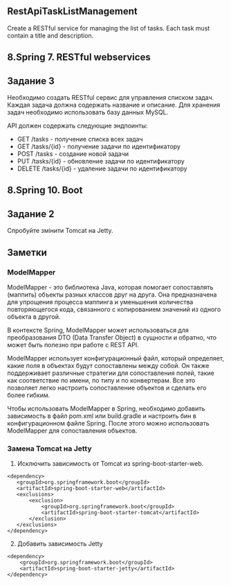 ## RestApiTaskListManagement
Create a RESTful service for managing the list of tasks. Each task must contain a title and description.
## 8.Spring 7. RESTful webservices
## Задание 3

Необходимо создать RESTful сервис для управления списком задач. Каждая задача должна содержать название и описание. Для хранения задач необходимо использовать базу данных MySQL.

API должен содержать следующие эндпоинты:

 - GET /tasks - получение списка всех задач
 - GET /tasks/{id} - получение задачи по идентификатору
 - POST /tasks - создание новой задачи
 - PUT /tasks/{id} - обновление задачи по идентификатору
 - DELETE /tasks/{id} - удаление задачи по идентификатору
 
 ## 8.Spring 10. Boot
 
 ## Задание 2
 
 Спробуйте змінити Tomcat на Jetty.
 
 ## Заметки
 
 ### ModelMapper
 
 ModelMapper - это библиотека Java, которая помогает сопоставлять (маппить) объекты разных классов друг на друга. Она предназначена для упрощения процесса маппинга и уменьшения количества повторяющегося кода, связанного с копированием значений из одного объекта в другой.

В контексте Spring, ModelMapper может использоваться для преобразования DTO (Data Transfer Object) в сущности и обратно, что может быть полезно при работе с REST API.

ModelMapper использует конфигурационный файл, который определяет, какие поля в объектах будут сопоставлены между собой. Он также поддерживает различные стратегии для сопоставления полей, такие как соответствие по имени, по типу и по конвертерам. Все это позволяет легко настроить сопоставление объектов и сделать его более гибким.

Чтобы использовать ModelMapper в Spring, необходимо добавить зависимость в файл pom.xml или build.gradle и настроить бин в конфигурационном файле Spring. После этого можно использовать ModelMapper для сопоставления объектов.

 ### Замена Tomcat на Jetty
 
 1. Исключить зависимость от Tomcat  из spring-boot-starter-web. 
 
 ```
 <dependency>
    <groupId>org.springframework.boot</groupId>
    <artifactId>spring-boot-starter-web</artifactId>
    <exclusions>
        <exclusion>
            <groupId>org.springframework.boot</groupId>
            <artifactId>spring-boot-starter-tomcat</artifactId>
        </exclusion>
    </exclusions>
</dependency>
```

2. Добавить зависимость Jetty

```
<dependency>
    <groupId>org.springframework.boot</groupId>
    <artifactId>spring-boot-starter-jetty</artifactId>
</dependency>
```
